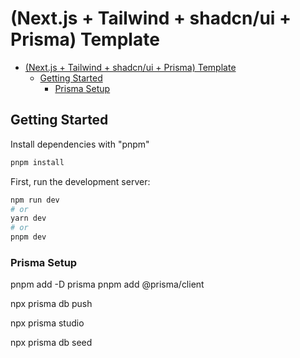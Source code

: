 # (Next.js + Tailwind + shadcn/ui + Prisma) Template

- [(Next.js + Tailwind + shadcn/ui + Prisma) Template](#nextjs--tailwind--shadcnui--prisma-template)
  - [Getting Started](#getting-started)
    - [Prisma Setup](#prisma-setup)


## Getting Started

Install dependencies with "pnpm"

```bash
pnpm install
```

First, run the development server:

```bash
npm run dev
# or
yarn dev
# or
pnpm dev
```

### Prisma Setup

pnpm add -D prisma
pnpm add @prisma/client
<!-- npx prisma init -->
npx prisma db push
<!-- npx prisma generate -->
npx prisma studio
<!-- https://www.prisma.io/docs/orm/prisma-migrate/workflows/seeding -->
npx prisma db seed